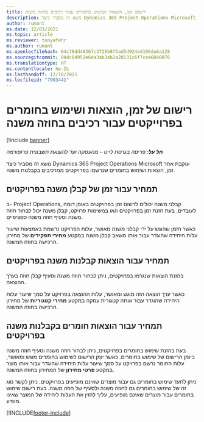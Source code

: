 ```yaml
---
title: רישום זמן, הוצאות ושימוש בחומרים עבור רכיבים בחוזה משנה
description: נושא זה מסביר כיצד Dynamics 365 Project Operations‏ Microsoft עוקבת אחר זמן, הוצאות ושימוש בחומרים שנרשמו בפרויקטים ממרכיבים בקבלנות משנה.
author: rumant
ms.date: 12/03/2021
ms.topic: article
ms.reviewer: tonyafehr
ms.author: rumant
ms.openlocfilehash: 04c78dd48367c3720b8f5ad5d924ed106da6a128
ms.sourcegitcommit: 04dc8d952e6da3ab3eb2a20131c6f7cee6040876
ms.translationtype: HT
ms.contentlocale: he-IL
ms.lasthandoff: 12/10/2021
ms.locfileid: "7903441"
---
```

# <a name="recording-time-expenses-and-material-usage-on-projects-for-subcontracted-components"></a>רישום של זמן, הוצאות ושימוש בחומרים בפרוייקטים עבור רכיבים בחוזה משנה

[!include [banner](../../includes/dataverse-preview.md)]

_**חל על**: פריסה בגרסת לייט – מהעסקה ועד להוצאת חשבונית פרופורמה_

נושא זה מסביר כיצד Dynamics 365 Project Operations‏ Microsoft עוקבת אחר זמן, הוצאות ושימוש בחומרים שנרשמו בפרויקטים ממרכיבים בקבלנות משנה.

## <a name="costing-for-subcontractor-time-on-projects"></a>תמחיר עבור זמן של קבלן משנה בפרויקטים
ב- Project Operations, קבלני משנה יכולים לרשום זמן בפרויקטים באופן דומה לעובדים. בעת הזנת זמן בפרויקטים ו/או במשימות פרויקט, קבלן משנה יכול לבחור חוזה משנה וסעיף חוזה משנה ספציפיים.

כאשר הזמן שהוגש על ידי קבלני משנה מאושר, עלות הפרויקט נרשמת באמצעות שיעור עלות היחידה שהוגדר עבור אותו משאב קבלן משנה במקטע **מחירי תפקידים** של מחירון הרכישה בחוזה המשנה.

## <a name="costing-for-subcontracted-expenses-on-projects"></a>תמחיר עבור הוצאות קבלנות משנה בפרויקטים
בהזנת הוצאות שנגרמו בפרויקטים, ניתן לבחור חוזה משנה וסעיף קבלן חוזה בערך ההוצאה. 

כאשר ערך הוצאה הזה מוגש ומאושר, עלות ההוצאה בפרויקט על סמך שיעור עלות היחידה שהוגדר עבור אותה קטגורית עסקה במקטע **מחירי קטגוריות** של מחירון הרכישה בחוזה המשנה.

## <a name="costing-for-subcontracted-materials-on-projects"></a>תמחיר עבור הוצאות חומרים בקבלנות משנה בפרויקטים
בעת בהזנת שימוש בחומרים בפרויקטים, ניתן לבחור חוזה משנה וסעיף חוזה משנה ביומן הרישום של שימוש בחומרים. כאשר יומן הרישום לשימוש בחומרים מוגש ומאושר, עלות החומר נרשם בפרויקט על סמך שיעור עלות היחידה שהוגדר עבור אותו מוצר במקטע **פרטי מחירון** של המחירון בחוזה המשנה.

ניתן לתעד שימוש בחומרים גם עבור מוצרים שאינם מופיעים בפרויקטים. ניתן לקשר סוג זה של שימוש בחומרים גם לחוזה משנה ולסעיף של חוזה משנה. בעת רישום שימוש בחומרים עבור מוצרים שאינם מופיעים, עליך להזין את העלות ליחידה של המוצר שאינו מופיע. 


[!INCLUDE[footer-include](../../includes/footer-banner.md)]
